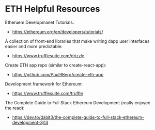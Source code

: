 #  ETH Helpful Resources

Etheruem Developmanet Tutorials:
- https://ethereum.org/en/developers/tutorials/ 

A collection of front-end libraries that make writing dapp user interfaces easier and more predictable: 
- https://www.trufflesuite.com/drizzle

Create ETH app repo (similar to create-react-app):
- https://github.com/PaulRBerg/create-eth-app

Development framework for Ethereum:
- https://www.trufflesuite.com/truffle

The Complete Guide to Full Stack Ethereum Development (really enjoyed the read):
- https://dev.to/dabit3/the-complete-guide-to-full-stack-ethereum-development-3j13